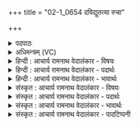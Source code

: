 +++
title = "02-1_0654 दविद्युतत्या रुचा"

+++
<details><summary>पदपाठः</summary>

द꣡धि꣢꣯द्युतत्या। रु꣡चा꣢। प꣣रिष्टो꣡भ꣢न्त्या। प꣣रि। स्तो꣡भ꣢꣯न्त्या। कृ꣡पा꣢। सो꣡माः꣢꣯। शु꣣क्रा꣢। ग꣡वा꣢꣯शिरः। गो। आ꣣शिरः। ६५४।
</details>

<details><summary>अधिमन्त्रम् (VC)</summary>

- पवमानः सोमः
- कश्यपो मारीचः
- गायत्री
- षड्जः
</details>

<details><summary>हिन्दी : आचार्य रामनाथ वेदालंकार - विषयः</summary>

प्रथम मन्त्र में ब्रह्मानन्दरूप सोमरसों का वर्णन करते हैं ॥
</details>

<details><summary>हिन्दी : आचार्य रामनाथ वेदालंकार - पदार्थः</summary>

पदार्थान्वयभाषाः -  (दविद्युतत्या) अतिशय देदीप्यमान (रुचा) कान्ति तथा (परिष्टोभन्त्या) चारों ओर से सहारा देनेवाली (कृपा) शक्ति के साथ (गवाशिरः) उपासक के आत्मा में आश्रित (सोमाः) ब्रह्मानन्द-रस (शुक्राः) अत्यन्त पवित्रकारी हो जाते हैं ॥१॥
</details>

<details><summary>हिन्दी : आचार्य रामनाथ वेदालंकार - भावार्थः</summary>

भावार्थभाषाः -  जब ब्रह्मानन्द-रस उपासक को प्राप्त होते हैं,तब वे उसके आत्मा को स्थायी रूप से अतिशय निर्मल कर देते हैं ॥१॥
</details>

<details><summary>संस्कृत : आचार्य रामनाथ वेदालंकार - विषयः</summary>

तत्राद्ये मन्त्रे ब्रह्मानन्दरूपान् सोमान् वर्णयति।
</details>

<details><summary>संस्कृत : आचार्य रामनाथ वेदालंकार - पदार्थः</summary>

पदार्थान्वयभाषाः -  (दविद्युतत्या) अतिशयेन दीप्तया[द्युतेर्यङ्लुगन्तस्य शतरि अभ्यासस्य सप्रसारणाभावः,अत्वं विगागमश्च ‘दाधर्तिदर्द्धर्ति०। अ० ७.४.६५’ इत्यनेन निपात्यते।](रुचा)कान्त्या,किञ्च (परिष्टोभन्त्या) परितः आश्रयं प्रयच्छन्त्या।[ष्टुभु स्तम्भे,भ्वादिः,स्त्रियां शत्रन्तं रूपम्] (कृपा) शक्त्या।[कृपतेः क्विपि तृतीयैकवचनम्,‘कृप् कृपतेर्वा कल्पतेर्वा’ इति निरुक्तम्,६।८।] (गवाशिरः) गवि उपासकस्य आत्मनि आशिरः आश्रिताः (सोमाः) ब्रह्मानन्दरसाः (शुक्राः) स्तोतुः अतिशयेन पावकाः जायन्ते।[शुचिर् पूतीभावे,दिवादिः,शोचयन्तीति शुक्राः ऋज्रेन्द्राग्र०। उ० २.२९ इति रन् प्रत्यये निपातनादन्तोदात्तत्वं च]॥१॥
</details>

<details><summary>संस्कृत : आचार्य रामनाथ वेदालंकार - भावार्थः</summary>

भावार्थभाषाः -  यदा ब्रह्मानन्दरसा उपासकं प्राप्नुवन्ति तदा ते तस्यात्मानं स्थायित्वेन नितरां निर्मलं सम्पादयन्ति ॥१॥
</details>

<details><summary>संस्कृत : आचार्य रामनाथ वेदालंकार - पादटिप्पनी</summary>

टिप्पणी:   १. ऋ० ९।६४।२८।
</details>